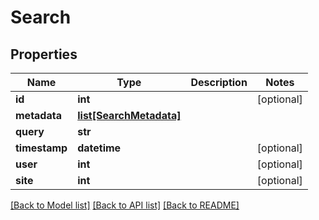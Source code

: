 # Search

## Properties
Name | Type | Description | Notes
------------ | ------------- | ------------- | -------------
**id** | **int** |  | [optional] 
**metadata** | [**list[SearchMetadata]**](SearchMetadata.md) |  | 
**query** | **str** |  | 
**timestamp** | **datetime** |  | [optional] 
**user** | **int** |  | [optional] 
**site** | **int** |  | [optional] 

[[Back to Model list]](../README.md#documentation-for-models) [[Back to API list]](../README.md#documentation-for-api-endpoints) [[Back to README]](../README.md)


